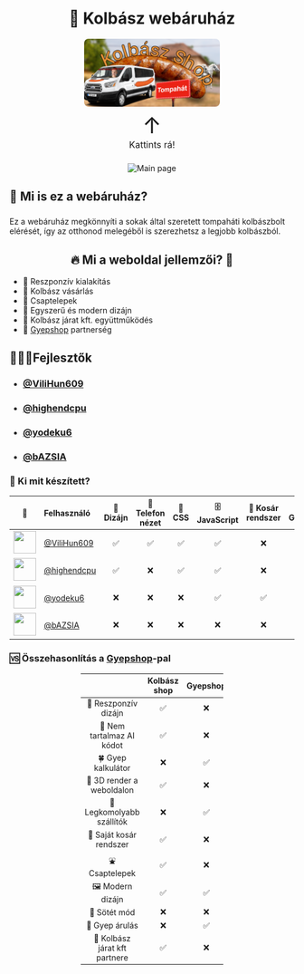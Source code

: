 <h1 align="center">
    🌭 Kolbász webáruház
</h1>
<div align="center" style="margin-bottom: 20px">
    <a href="https://kolbasz-web-test.netlify.app/" >
        <img src="./ReadME-photos/kolbasz-shop icon.png" width="240px" height="120px" align="center" style="border-radius: 8px">
    </a>
	<div style="font-size: 40px; margin-top: 8px;">↑</div> 
	<div style="font-size: 16px">Kattints rá!</div> 
	
		

</div>

###

<div align="center">
    <img src="./ReadME-photos/Main-page.png"  width="800px" alt="Main page" >
</div>

<h2 align="left">🌭 Mi is ez a webáruház?</h2>

###

<p align="left">Ez a webáruház megkönnyíti a sokak által szeretett tompaháti kolbászbolt elérését, így az otthonod melegéből is szerezhetsz a legjobb kolbászból.</p>

###

<h2 align="center">🔥 Mi a weboldal jellemzői? 🧨</h2>

- 📱 Reszponzív kialakítás
- 🌭 Kolbász vásárlás
- 🚰 Csaptelepek
- 🎨 Egyszerű és modern dizájn
- 🚐 Kolbász járat kft. együttműködés
- 🥦 [Gyepshop](https://gyepshop.netlify.app/) partnerség


<h2 align="left">🧑🏻‍💻Fejlesztők</h2>

- ### [@ViliHun609](https://github.com/ViliHun609)
- ### [@highendcpu](https://github.com/highendcpu)
- ### [@yodeku6](https://github.com/yodeku6)
- ### [@bAZSIA](https://github.com/bAZSIA)

###

### 🚀 Ki mit készített?

<div align="center">

| 👤 | Felhasználó | 🎨 Dizájn | 📱 Telefon nézet | 🔌 CSS | 🗄️ JavaScript | 🛒 Kosár rendszer | 🐙 Github |
|:-:|:--|:--:|:--:|:--:|:--:|:--:|:--:|
| <img src="https://github.com/ViliHun609.png" width="40" height="40"> | [@ViliHun609](https://github.com/ViliHun609) | ✅ | ✅ | ✅ | ✅ | ❌ | ✅ |
| <img src="https://github.com/highendcpu.png" width="40" height="40"> | [@highendcpu](https://github.com/highendcpu) | ✅ | ❌ | ✅ | ✅ | ❌ | ❌ |
| <img src="https://github.com/yodeku6.png" width="40" height="40"> | [@yodeku6](https://github.com/yodeku6) | ❌ | ❌ | ❌ | ✅ | ✅ | ❌ |
| <img src="https://github.com/bAZSIA.png" width="40" height="40"> | [@bAZSIA](https://github.com/bAZSIA) | ❌ | ❌ | ❌ | ❌ | ❌ | ❌ |

</div>

### 🆚 Összehasonlítás a [Gyepshop](https://gyepshop.netlify.app/)-pal

<div style="margin-left: auto;
            margin-right: auto;
            width: 50%">

|                                  | Kolbász shop |  Gyepshop | 
|:--------------------------------:|:------------:|:---------:|
| 📱 Reszponzív dizájn             |      ✅      |    ❌    |
| 👾 Nem tartalmaz AI kódot        |      ✅      |    ❌    |
| 🍀 Gyep kalkulátor               |      ❌      |    ✅    |
| 🔷 3D render a weboldalon        |      ✅      |    ❌    |
| 💪 Legkomolyabb szállítók        |      ❌      |    ✅    |
| 🛒 Saját kosár rendszer          |      ✅      |    ❌    |
| ⛲️ Csaptelepek                   |      ✅      |    ❌    |
| 🖼️ Modern dizájn                 |      ✅      |    ✅    |
| 🌙 Sötét mód                     |      ❌      |    ❌    |
| 🐍 Gyep árulás                   |      ❌      |    ✅    |
| 🚙 Kolbász járat kft partnere    |      ✅      |    ❌    |

</div>


